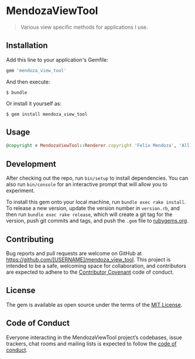 # MendozaViewTool

> Various view specific methods for applications I use.

## Installation

Add this line to your application's Gemfile:

```ruby
gem 'mendoza_view_tool'
```

And then execute:

    $ bundle

Or install it yourself as:

    $ gem install mendoza_view_tool

## Usage
``````ruby
@copyright = MendozaViewTool::Renderer.copyright 'Felix Mendoza', 'All rights reserved'
``````

## Development

After checking out the repo, run `bin/setup` to install dependencies. You can also run `bin/console` for an interactive prompt that will allow you to experiment.

To install this gem onto your local machine, run `bundle exec rake install`. To release a new version, update the version number in `version.rb`, and then run `bundle exec rake release`, which will create a git tag for the version, push git commits and tags, and push the `.gem` file to [rubygems.org](https://rubygems.org).

## Contributing

Bug reports and pull requests are welcome on GitHub at https://github.com/[USERNAME]/mendoza_view_tool. This project is intended to be a safe, welcoming space for collaboration, and contributors are expected to adhere to the [Contributor Covenant](http://contributor-covenant.org) code of conduct.

## License

The gem is available as open source under the terms of the [MIT License](https://opensource.org/licenses/MIT).

## Code of Conduct

Everyone interacting in the MendozaViewTool project’s codebases, issue trackers, chat rooms and mailing lists is expected to follow the [code of conduct](https://github.com/[USERNAME]/mendoza_view_tool/blob/master/CODE_OF_CONDUCT.md).
